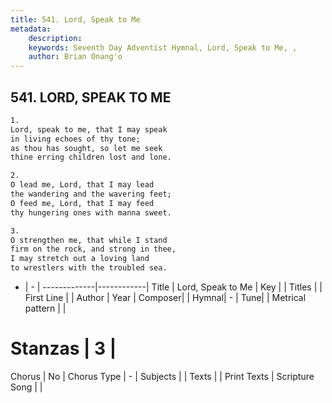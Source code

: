 ```yaml
---
title: 541. Lord, Speak to Me
metadata:
    description: 
    keywords: Seventh Day Adventist Hymnal, Lord, Speak to Me, , 
    author: Brian Onang'o
---
```



## 541. LORD, SPEAK TO ME

```txt
1.
Lord, speak to me, that I may speak
in living echoes of thy tone;
as thou has sought, so let me seek
thine erring children lost and lone.

2.
O lead me, Lord, that I may lead
the wandering and the wavering feet;
O feed me, Lord, that I may feed
thy hungering ones with manna sweet.

3.
O strengthen me, that while I stand
firm on the rock, and strong in thee,
I may stretch out a loving land
to wrestlers with the troubled sea.
```

- |   -  |
-------------|------------|
Title | Lord, Speak to Me |
Key |  |
Titles |  |
First Line |  |
Author | 
Year | 
Composer|  |
Hymnal|  - |
Tune|  |
Metrical pattern | |
# Stanzas | 3 |
Chorus | No |
Chorus Type | - |
Subjects |  |
Texts |  |
Print Texts | 
Scripture Song |  |
  
